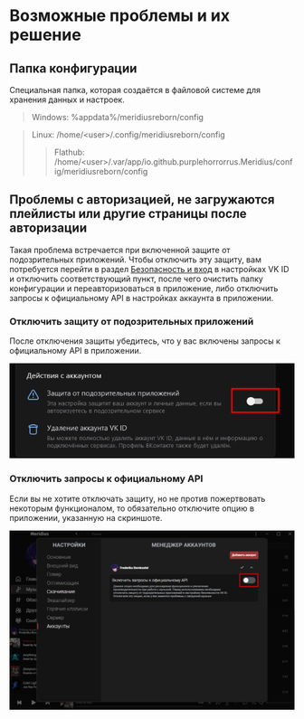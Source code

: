 # Возможные проблемы и их решение

## Папка конфигурации

Специальная папка, которая создаётся в файловой системе для хранения данных и настроек.

> Windows: %appdata%/meridiusreborn/config

> Linux: /home/\<user>/.config/meridiusreborn/config
> > Flathub: /home/\<user>/.var/app/io.github.purplehorrorrus.Meridius/config/meridiusreborn/config


## Проблемы с авторизацией, не загружаются плейлисты или другие страницы после авторизации

Такая проблема встречается при включенной защите от подозрительных приложений. Чтобы отключить эту защиту, вам потребуется перейти в раздел [Безопасность и вход](https://id.vk.com/account/#/security) в настройках VK ID и отключить соответствующий пункт, после чего очистить папку конфигурации и переавторизоваться в приложение, либо отключить запросы к официальному API в настройках аккаунта в приложении.
### Отключить защиту от подозрительных приложений

После отключения защиты убедитесь, что у вас включены запросы к официальному API в приложении.

![Скриншот страницы исполнителя](./screenshots/troubleshooting/auth/0.png)

### Отключить запросы к официальному API
Если вы не хотите отключать защиту, но не против пожертвовать некоторым функционалом, то обязательно отключите опцию в приложении, указанную на скриншоте.

![Скриншот страницы исполнителя](./screenshots/troubleshooting/auth/1.png)

